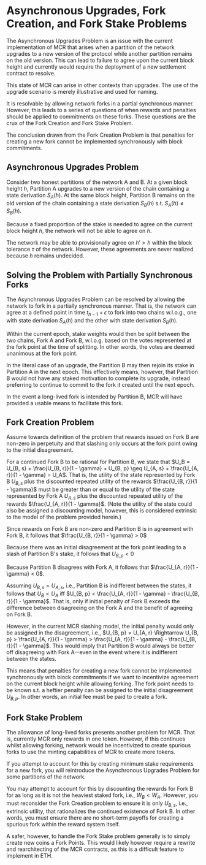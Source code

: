 # Asynchronous Upgrades, Fork Creation, and Fork Stake Problems
The Asynchronous Upgrades Problem is an issue with the current implementation of MCR that arises when a partition of the network upgrades to a new version of the protocol while another partition remains on the old version. This can lead to failure to agree upon the current block height and currently would require the deployment of a new settlement contract to resolve. 

This state of MCR can arise in other contexts than upgrades. The use of the upgrade scenario is merely illustrative and used for naming. 

It is resolvable by allowing network forks in a partial synchronous manner. However, this leads to a series of questions of when rewards and penalties should be applied to commitments on these forks. These questions are the crux of the Fork Creation and Fork Stake Problem.

The conclusion drawn from the Fork Creation Problem is that penalties for creating a new fork cannot be implemented synchronously with block commitments.

## Asynchronous Upgrades Problem
Consider two honest partitions of the network A and B. At a given block height $h$, Partition A upgrades to a new version of the chain containing a state derivation $S_A(h)$. At the same block height, Partition B remains on the old version of the chain containing a state derivation $S_B(h)$ s.t. $S_A(h) \neq S_B(h)$.

Because a fixed proportion of the stake is needed to agree on the current block height $h$, the network will not be able to agree on $h$. 

The network may be able to provisionally agree on $h' > h$ within the block tolerance $\tau$ of the network. However, these agreements are never realized because $h$ remains undecided. 

## Solving the Problem with Partially Synchronous Forks
The Asynchronous Upgrades Problem can be resolved by allowing the network to fork in a partially synchronous manner. That is, the network can agree at a defined point in time $t_{h - 1} + \epsilon$ to fork into two chains w.l.o.g., one with state derivation $S_A(h)$ and the other with state derivation $S_B(h)$.

Within the current epoch, stake weights would then be split between the two chains, Fork A and Fork B, w.l.o.g. based on the votes represented at the fork point at the time of splitting. In other words, the votes are deemed unanimous at the fork point.

In the literal case of an upgrade, the Partition B may then rejoin its stake in Partition A in the next epoch. This effectively means, however, that Partition B would not have any staked motivation to complete its upgrade, instead preferring to continue to commit to the fork it created until the next epoch.

In the event a long-lived fork is intended by Partition B, MCR will have provided a usable means to facilitate this fork. 

## Fork Creation Problem
Assume towards definition of the problem that rewards issued on Fork B are non-zero in perpetuity and that slashing only occurs at the fork point owing to the initial disagreement. 

For a continued Fork B to be rational for Partition B, we state that $U_B = U_{B, s} + \frac{U_{B, r}}{1 - \gamma} + U_{B, p} \geq U_{A, s} + \frac{U_{A, r}}{1 - \gamma} = U_A$. That is, the utility of the state represented by Fork B $U_{B, s}$ plus the discounted repeated utility of the rewards $\frac{U_{B, r}}{1 - \gamma}$ must be greater than or equal to the utility of the state represented by Fork A $U_{A, s}$ plus the discounted repeated utility of the rewards $\frac{U_{A, r}}{1 - \gamma}$. (Note the utility of the state could also be assigned a discounting model, however, this is considered extrinsic to the model of the problem provided herein.)

Since rewards on Fork B are non-zero and Partition B is in agreement with Fork B, it follows that $\frac{U_{B, r}}{1 - \gamma} > 0$

Because there was an initial disagreement at the fork point leading to a slash of Partition B's stake, it follows that $U_{B, p} < 0$

Because Partition B disagrees with Fork A, it follows that $\frac{U_{A, r}}{1 - \gamma} < 0$. 

Assuming $U_{B, s} = U_{A, s}$, i.e., Partition B is indifferent between the states, it follows that $U_B < U_A$ iff $U_{B, p} < \frac{U_{A, r}}{1 - \gamma} - \frac{U_{B, r}}{1 - \gamma}$. That is, only if initial penalty of Fork B exceeds the difference between disagreeing on the Fork A and the benefit of agreeing on Fork B.

However, in the current MCR slashing model, the initial penalty would only be assigned in the disagreement, i.e., $U_{B, p} = U_{A, r} \Rightarrow U_{B, p} > \frac{U_{A, r}}{1 - \gamma} > \frac{U_{A, r}}{1 - \gamma} - \frac{U_{B, r}}{1 - \gamma}$. This would imply that Partition B would always be better off disagreeing with Fork A--even in the event where it is indifferent between the states.

This means that penalties for creating a new fork cannot be implemented synchronously with block commitments if we want to incentivize agreement on the current block height while allowing forking. The fork point needs to be known s.t. a heftier penalty can be assigned to the initial disagreement $U_{B, p}$. In other words, an initial fee must be paid to create a fork.

## Fork Stake Problem
The allowance of long-lived forks presents another problem for MCR. That is, currently MCR only rewards in one token. However, if this continues whilst allowing forking, network would be incentivized to create spurious forks to use the minting capabilities of MCR to create more tokens.

If you attempt to account for this by creating minimum stake requirements for a new fork, you will reintroduce the Asynchronous Upgrades Problem for some partitions of the network.

You may attempt to account for this by discounting the rewards for Fork B for as long as it is not the heaviest staked fork, i.e., $W_B < W_A$. However, you must reconsider the Fork Creation problem to ensure it is only $U_{B, s}$, i.e., extrinsic utility, that rationalizes the continued existence of Fork B. In other words, you must ensure there are no short-term payoffs for creating a spurious fork within the reward system itself.

A safer, however, to handle the Fork Stake problem generally is to simply create new coins a Fork Points. This would likely however require a rewrite and rearchitecting of the MCR contracts, as this is a difficult feature to implement in ETH. 
